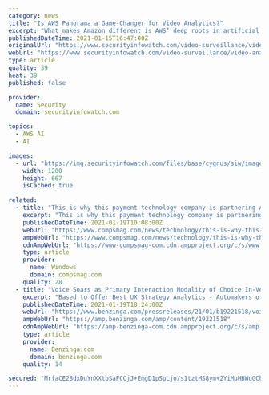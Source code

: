 ```yaml
---
category: news
title: "Is AWS Panorama a Game-Changer for Video Analytics?"
excerpt: "What makes Amazon different is AWS’ deep roots in artificial intelligence; however, it is conceivable that the two are now competitors. Much like S&ST, Panorama technology enables integrators and end-users to deploy CV applications from multiple sources ..."
publishedDateTime: 2021-01-15T16:47:00Z
originalUrl: "https://www.securityinfowatch.com/video-surveillance/video-analytics/article/21203570/is-aws-panorama-a-gamechanger-for-video-analytics"
webUrl: "https://www.securityinfowatch.com/video-surveillance/video-analytics/article/21203570/is-aws-panorama-a-gamechanger-for-video-analytics"
type: article
quality: 39
heat: 39
published: false

provider:
  name: Security
  domain: securityinfowatch.com

topics:
  - AWS AI
  - AI

images:
  - url: "https://img.securityinfowatch.com/files/base/cygnus/siw/image/2021/01/GettyImages_1199478432.5ffcc2cedffd1.png?auto=format&fit=max&w=1200"
    width: 1200
    height: 667
    isCached: true

related:
  - title: "This is why this payment technology company is partnering AI with Analytics, IT News, ET CIO"
    excerpt: "This is why this payment technology company is partnering AI with Analytics, IT News, ET CIO To stay relevant, BFSI players from"
    publishedDateTime: 2021-01-19T10:08:00Z
    webUrl: "https://www.compsmag.com/news/technology/this-is-why-this-payment-technology-company-is-partnering-ai-with-analytics-it-news-et-cio/"
    ampWebUrl: "https://www.compsmag.com/news/technology/this-is-why-this-payment-technology-company-is-partnering-ai-with-analytics-it-news-et-cio/amp/"
    cdnAmpWebUrl: "https://www-compsmag-com.cdn.ampproject.org/c/s/www.compsmag.com/news/technology/this-is-why-this-payment-technology-company-is-partnering-ai-with-analytics-it-news-et-cio/amp/"
    type: article
    provider:
      name: Windows
      domain: compsmag.com
    quality: 28
  - title: "Voice Soars as Primary Interaction Modality of Choice In-Vehicle, Finds Strategy Analytics"
    excerpt: "Based to Offer Best UX Strategy Analytics - Automakers of all types have largely aligned on touchscreen and voice control as the"
    publishedDateTime: 2021-01-19T18:24:00Z
    webUrl: "https://www.benzinga.com/pressreleases/21/01/b19221518/voice-soars-as-primary-interaction-modality-of-choice-in-vehicle-finds-strategy-analytics"
    ampWebUrl: "https://amp.benzinga.com/amp/content/19221518"
    cdnAmpWebUrl: "https://amp-benzinga-com.cdn.ampproject.org/c/s/amp.benzinga.com/amp/content/19221518"
    type: article
    provider:
      name: Benzinga.com
      domain: benzinga.com
    quality: 14

secured: "MrfaCE28dxDuYnXXtbSaFCCjJ+EmgD1pSpLjo/s1tztMS8ym+2YiMuHBWuGChGwAsXRpY8Z9+11l66jpCxl9/mvetyVjCODp9nOJtsdOibsfxhWHe5b0FnjTD9AY2C1KJwnXPQ3aJD4+NB803yNWUnYoRTYwtA6MDV0a2SRDo2jSIUD74UXbip4njWj/Q0iDHEfPKWZb73oDx6Ltu/Q6sSveYlOnnHPSrvVUW42ph+qTPM0WAVjd+DwxEP456jcmENs2k/xrRdYILKAn/ao91UkpSBq/FDeCJhpgveLseZK22bTqwoP+a4f+MPB6Ye5E7E4DHeQBP0cHLj4jOXQE0icDkdKYh4C+G41BbpIFqPA=;WUa/8fbH5MYXafY5S1Uobg=="
---
```


